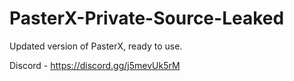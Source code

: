 
# PasterX-Private-Source-Leaked

Updated version of PasterX, ready to use.

Discord - https://discord.gg/j5mevUk5rM
                                                                                      